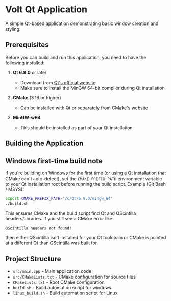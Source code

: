 # Volt Qt Application

A simple Qt-based application demonstrating basic window creation and styling.

## Prerequisites

Before you can build and run this application, you need to have the following installed:

1. **Qt 6.9.0** or later

   - Download from [Qt's official website](https://www.qt.io/download)
   - Make sure to install the MinGW 64-bit compiler during Qt installation

2. **CMake** (3.16 or higher)

   - Can be installed with Qt or separately from [CMake's website](https://cmake.org/download/)

3. **MinGW-w64**
   - This should be installed as part of your Qt installation

## Building the Application

## Windows first-time build note

If you're building on Windows for the first time (or using a Qt installation that CMake can't auto-detect), set the `CMAKE_PREFIX_PATH` environment variable to your Qt installation root before running the build script. Example (Git Bash / MSYS):

```bash
export CMAKE_PREFIX_PATH="/c/Qt/6.9.0/mingw_64"
./build.sh
```

This ensures CMake and the build script find Qt and QScintilla headers/libraries. If you still see a CMake error like:

```
QScintilla headers not found!
```

then either QScintilla isn't installed for your Qt toolchain or CMake is pointed at a different Qt than QScintilla was built for.

## Project Structure

- `src/main.cpp` - Main application code
- `src/CMakeLists.txt` - CMake configuration for source files
- `CMakeLists.txt` - Root CMake configuration
- `build.sh` - Build automation script for windows
- `linux_build.sh` - Build automation script for Linux
